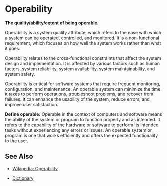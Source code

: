 # Operability

**The quality/ability/extent of being operable.**

<span data-chatgpt-prompt="explain operability (system quality attribute, non-functional requirement, cross-functional constraint)">

Operability is a system quality attribute, which refers to the ease with which a system can be operated, controlled, and monitored. It is a non-functional requirement, which focuses on how well the system works rather than what it does.

Operability relates to the cross-functional constraints that affect the system design and implementation. It is affected by various factors such as human factors, system reliability, system availability, system maintainability, and system safety.

Operability is critical for software systems that require frequent monitoring, configuration, and maintenance. An operable system can minimize the time it takes to perform operations, troubleshoot problems, and recover from failures. It can enhance the usability of the system, reduce errors, and improve user satisfaction.


</span>

**Define operable:** <span data-chatgpt-prompt="define operable (computers and software)">Operable in the context of computers and software means the ability of the system or program to function properly and as intended. It refers to the capability of the hardware or software to perform its intended tasks without experiencing any errors or issues. An operable system or program is one that works efficiently and offers the expected functionality to the user.</span>

## See Also

* [Wikipedia: Operability](https://wikipedia.org/wiki/Operability)

* [Dictionary]()
